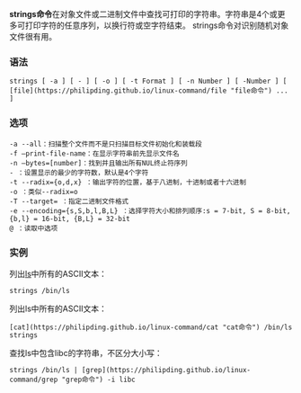 **strings命令**在对象文件或二进制文件中查找可打印的字符串。字符串是4个或更多可打印字符的任意序列，以换行符或空字符结束。 strings命令对识别随机对象文件很有用。

### 语法  

```
strings [ -a ] [ - ] [ -o ] [ -t Format ] [ -n Number ] [ -Number ] [ [file](https://philipding.github.io/linux-command/file "file命令") ... ]
```

### 选项  

```
-a --all：扫描整个文件而不是只扫描目标文件初始化和装载段
-f –print-file-name：在显示字符串前先显示文件名
-n –bytes=[number]：找到并且输出所有NUL终止符序列
- ：设置显示的最少的字符数，默认是4个字符
-t --radix={o,d,x} ：输出字符的位置，基于八进制，十进制或者十六进制
-o ：类似--radix=o
-T --target= ：指定二进制文件格式
-e --encoding={s,S,b,l,B,L} ：选择字符大小和排列顺序:s = 7-bit, S = 8-bit, {b,l} = 16-bit, {B,L} = 32-bit
@ ：读取中选项
```

### 实例  

列出[ls](https://philipding.github.io/linux-command/ls "ls命令")中所有的ASCII文本：

```
strings /bin/ls
```

列出ls中所有的ASCII文本：

```
[cat](https://philipding.github.io/linux-command/cat "cat命令") /bin/ls strings
```

查找ls中包含libc的字符串，不区分大小写：

```
strings /bin/ls | [grep](https://philipding.github.io/linux-command/grep "grep命令") -i libc
```